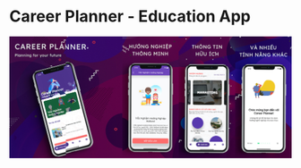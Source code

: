 # Career Planner - Education App 

![](https://github.com/megatunger/CareerPlanner/raw/master/screenshots/cover.jpg)